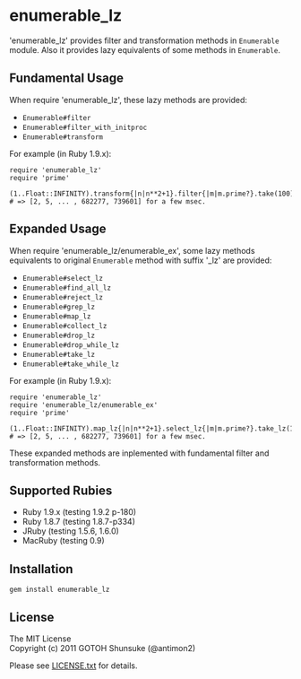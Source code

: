 # enumerable_lz

'enumerable_lz' provides filter and transformation methods in `Enumerable` module.
Also it provides lazy equivalents of some methods in `Enumerable`.


## Fundamental Usage

When require 'enumerable_lz', these lazy methods are provided:

* `Enumerable#filter`
* `Enumerable#filter_with_initproc`
* `Enumerable#transform`

For example (in Ruby 1.9.x):

    require 'enumerable_lz'
    require 'prime'
    
    (1..Float::INFINITY).transform{|n|n**2+1}.filter{|m|m.prime?}.take(100)
    # => [2, 5, ... , 682277, 739601] for a few msec.


## Expanded Usage

When require 'enumerable_lz/enumerable_ex', some lazy methods equivalents to original `Enumerable` method with suffix '_lz' are provided:

* `Enumerable#select_lz`
* `Enumerable#find_all_lz`
* `Enumerable#reject_lz`
* `Enumerable#grep_lz`
* `Enumerable#map_lz`
* `Enumerable#collect_lz`
* `Enumerable#drop_lz`
* `Enumerable#drop_while_lz`
* `Enumerable#take_lz`
* `Enumerable#take_while_lz`


For example (in Ruby 1.9.x):

    require 'enumerable_lz'
    require 'enumerable_lz/enumerable_ex'
    require 'prime'
    
    (1..Float::INFINITY).map_lz{|n|n**2+1}.select_lz{|m|m.prime?}.take_lz(100).to_a
    # => [2, 5, ... , 682277, 739601] for a few msec.

These expanded methods are inplemented with fundamental filter and transformation methods.


## Supported Rubies

* Ruby 1.9.x (testing 1.9.2 p-180)
* Ruby 1.8.7 (testing 1.8.7-p334)
* JRuby (testing 1.5.6, 1.6.0)
* MacRuby (testing 0.9)

## Installation

    gem install enumerable_lz


## License

The MIT License  
Copyright (c) 2011 GOTOH Shunsuke (@antimon2)

Please see [LICENSE.txt](LICENSE.txt) for details.